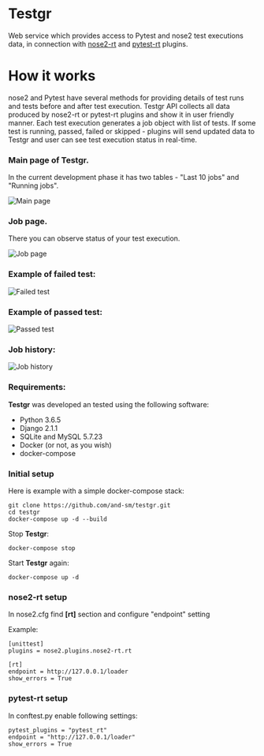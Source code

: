 # Testgr
Web service which provides access to Pytest and nose2 test executions data, in connection with [nose2-rt](https://github.com/and-sm/nose2-rt) and [pytest-rt](https://github.com/and-sm/pytest-rt) plugins.
# How it works
nose2 and Pytest have several methods for providing details of test runs and tests before and after test execution. Testgr API collects all data produced by nose2-rt or pytest-rt plugins and show it in user friendly manner.
Each test execution generates a job object with list of tests. If some test is running, passed, failed or skipped - plugins will send updated data to Testgr and user can see test execution status in real-time.

### Main page of Testgr. 
In the current development phase it has two tables - "Last 10 jobs" and "Running jobs".

![Main page](https://i.imgur.com/THA0YOG.png)

### Job page. 
There you can observe status of your test execution. 

![Job page](https://i.imgur.com/lzPGk3V.png)

### Example of failed test:
![Failed test](https://i.imgur.com/Whr8kVG.png)

### Example of passed test:
![Passed test](https://i.imgur.com/6hg3tzQ.png)

### Job history:
![Job history](https://i.imgur.com/e50mXxv.png)
### Requirements:
**Testgr** was developed an tested using the following software:
* Python 3.6.5
* Django 2.1.1
* SQLite and MySQL 5.7.23
* Docker (or not, as you wish)
* docker-compose

### Initial setup
Here is example with a simple docker-compose stack:
```
git clone https://github.com/and-sm/testgr.git
cd testgr
docker-compose up -d --build
```

Stop **Testgr**:
```
docker-compose stop
```

Start **Testgr** again:
```
docker-compose up -d
```

### nose2-rt setup

In nose2.cfg find **[rt]** section and configure "endpoint" setting

Example: 
```
[unittest]
plugins = nose2.plugins.nose2-rt.rt

[rt]
endpoint = http://127.0.0.1/loader
show_errors = True
```

### pytest-rt setup

In conftest.py enable following settings:
```
pytest_plugins = "pytest_rt"
endpoint = "http://127.0.0.1/loader"
show_errors = True
```
